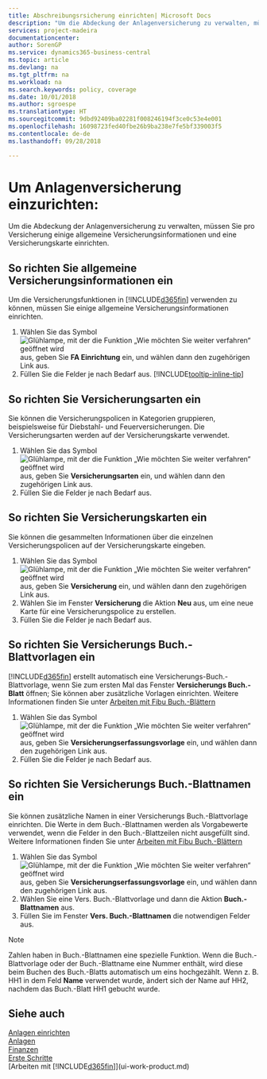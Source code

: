```yaml
---
title: Abschreibungsrsicherung einrichten| Microsoft Docs
description: "Um die Abdeckung der Anlagenversicherung zu verwalten, müssen Sie pro Versicherung einige allgemeine Versicherungsinformationen und eine Versicherungskarte einrichten."
services: project-madeira
documentationcenter: 
author: SorenGP
ms.service: dynamics365-business-central
ms.topic: article
ms.devlang: na
ms.tgt_pltfrm: na
ms.workload: na
ms.search.keywords: policy, coverage
ms.date: 10/01/2018
ms.author: sgroespe
ms.translationtype: HT
ms.sourcegitcommit: 9dbd92409ba02281f008246194f3ce0c53e4e001
ms.openlocfilehash: 16098723fed40fbe26b9ba238e7fe5bf339003f5
ms.contentlocale: de-de
ms.lasthandoff: 09/28/2018

---
```

# <a name="set-up-fixed-asset-insurance"></a>Um Anlagenversicherung einzurichten:
Um die Abdeckung der Anlagenversicherung zu verwalten, müssen Sie pro Versicherung einige allgemeine Versicherungsinformationen und eine Versicherungskarte einrichten.

## <a name="to-set-up-general-insurance-information"></a>So richten Sie allgemeine Versicherungsinformationen ein
Um die Versicherungsfunktionen in [!INCLUDE[d365fin](includes/d365fin_md.md)]  verwenden zu können, müssen Sie einige allgemeine Versicherungsinformationen einrichten.  

1. Wählen Sie das Symbol ![Glühlampe, mit der die Funktion „Wie möchten Sie weiter verfahren“ geöffnet wird](media/ui-search/search_small.png "Wie möchten Sie weiter verfahren?") aus, geben Sie **FA Einrichtung** ein, und wählen dann den zugehörigen Link aus.  
2. Füllen Sie die Felder je nach Bedarf aus. [!INCLUDE[tooltip-inline-tip](includes/tooltip-inline-tip_md.md)]  

## <a name="to-set-up-insurance-types"></a>So richten Sie Versicherungsarten ein
Sie können die Versicherungspolicen in Kategorien gruppieren, beispielsweise für Diebstahl- und Feuerversicherungen. Die Versicherungsarten werden auf der Versicherungskarte verwendet.

1. Wählen Sie das Symbol ![Glühlampe, mit der die Funktion „Wie möchten Sie weiter verfahren“ geöffnet wird](media/ui-search/search_small.png "Wie möchten Sie weiter verfahren?") aus, geben Sie **Versicherungsarten** ein, und wählen dann den zugehörigen Link aus.  
2. Füllen Sie die Felder je nach Bedarf aus.

## <a name="to-set-up-insurance-cards"></a>So richten Sie Versicherungskarten ein
Sie können die gesammelten Informationen über die einzelnen Versicherungspolicen auf der Versicherungskarte eingeben.  

1. Wählen Sie das Symbol ![Glühlampe, mit der die Funktion „Wie möchten Sie weiter verfahren“ geöffnet wird](media/ui-search/search_small.png "Wie möchten Sie weiter verfahren?") aus, geben Sie **Versicherung** ein, und wählen dann den zugehörigen Link aus.  
2. Wählen Sie im Fenster **Versicherung** die Aktion **Neu** aus, um eine neue Karte für eine Versicherungspolice zu erstellen.  
3. Füllen Sie die Felder je nach Bedarf aus.

## <a name="to-set-up-insurance-journal-templates"></a>So richten Sie Versicherungs Buch.-Blattvorlagen ein
[!INCLUDE[d365fin](includes/d365fin_md.md)] erstellt automatisch eine Versicherungs-Buch.-Blattvorlage, wenn Sie zum ersten Mal das Fenster **Versicherungs Buch.-Blatt** öffnen; Sie können aber zusätzliche Vorlagen einrichten. Weitere Informationen finden Sie unter [Arbeiten mit Fibu Buch.-Blättern](ui-work-general-journals.md)  

1. Wählen Sie das Symbol ![Glühlampe, mit der die Funktion „Wie möchten Sie weiter verfahren“ geöffnet wird](media/ui-search/search_small.png "Wie möchten Sie weiter verfahren?") aus, geben Sie **Versicherungserfassungsvorlage** ein, und wählen dann den zugehörigen Link aus.  
2. Füllen Sie die Felder je nach Bedarf aus.

## <a name="to-set-up-insurance-journal-batches"></a>So richten Sie Versicherungs Buch.-Blattnamen ein
Sie können zusätzliche Namen in einer Versicherungs Buch.-Blattvorlage einrichten. Die Werte in dem Buch.-Blattnamen werden als Vorgabewerte verwendet, wenn die Felder in den Buch.-Blattzeilen nicht ausgefüllt sind. Weitere Informationen finden Sie unter [Arbeiten mit Fibu Buch.-Blättern](ui-work-general-journals.md)  

1. Wählen Sie das Symbol ![Glühlampe, mit der die Funktion „Wie möchten Sie weiter verfahren“ geöffnet wird](media/ui-search/search_small.png "Wie möchten Sie weiter verfahren?") aus, geben Sie **Versicherungserfassungsvorlage** ein, und wählen dann den zugehörigen Link aus.  
2. Wählen Sie eine Vers. Buch.-Blattvorlage und dann die Aktion **Buch.-Blattnamen** aus.
3. Füllen Sie im Fenster **Vers. Buch.-Blattnamen** die notwendigen Felder aus.

> [!NOTE]  
>   Zahlen haben in Buch.-Blattnamen eine spezielle Funktion. Wenn die Buch.-Blattvorlage oder der Buch.-Blattname eine Nummer enthält, wird diese beim Buchen des Buch.-Blatts automatisch um eins hochgezählt. Wenn z. B. HH1 in dem Feld **Name** verwendet wurde, ändert sich der Name auf HH2, nachdem das Buch.-Blatt HH1 gebucht wurde.

## <a name="see-also"></a>Siehe auch
[Anlagen einrichten](fa-setup.md)  
[Anlagen](fa-manage.md)  
[Finanzen](finance.md)  
[Erste Schritte](product-get-started.md)  
[Arbeiten mit [!INCLUDE[d365fin](includes/d365fin_md.md)]](ui-work-product.md)

